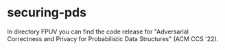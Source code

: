 # securing-pds

In directory FPUV you can find the code release for "Adversarial Correctness and Privacy for Probabilistic Data Structures" (ACM CCS '22).